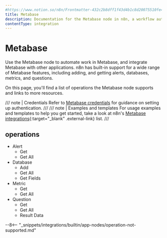 ```yaml
---
#https://www.notion.so/n8n/Frontmatter-432c2b8dff1f43d4b1c8d20075510fe4
title: Metabase
description: Documentation for the Metabase node in n8n, a workflow automation platform. Includes details of operations and configuration, and links to examples and credentials information.
contentType: integration
---
```


# Metabase

Use the Metabase node to automate work in Metabase, and integrate Metabase with other applications. n8n has built-in support for a wide range of Metabase features, including adding, and getting alerts, databases, metrics, and questions. 

On this page, you'll find a list of operations the Metabase node supports and links to more resources.

/// note | Credentials
Refer to [Metabase credentials](/integrations/builtin/credentials/metabase/) for guidance on setting up authentication. 
///
/// note | Examples and templates
For usage examples and templates to help you get started, take a look at n8n's [Metabase integrations](https://n8n.io/integrations/metabase/){:target="_blank" .external-link} list.
///	

## operations

* Alert
    * Get
    * Get All
* Database
    * Add
    * Get All
    * Get Fields
* Metric
    * Get
    * Get All
* Question
    * Get
    * Get All
    * Result Data

--8<-- "_snippets/integrations/builtin/app-nodes/operation-not-supported.md"
